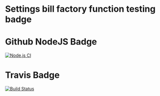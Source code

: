 # Settings bill factory function testing badge

# Github NodeJS Badge
[![Node.js CI](https://github.com/VeranoSA/settings-bill-expressjs/actions/workflows/node.js.yml/badge.svg)](https://github.com/VeranoSA/settings-bill-expressjs/actions/workflows/node.js.yml)

# Travis Badge
[![Build Status](https://travis-ci.com/VeranoSA/settings-bill-expressjs.svg?branch=master)](https://travis-ci.com/VeranoSA/settings-bill-expressjs)